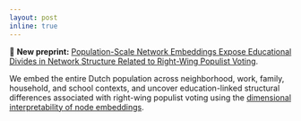 ```yaml
---
layout: post
inline: true
---
```


🎉 **New preprint:** [Population-Scale Network Embeddings Expose Educational Divides in Network Structure Related to Right-Wing Populist Voting](https://arxiv.org/abs/2508.21236).

We embed the entire Dutch population across neighborhood, work, family, household, and school contexts, and uncover education-linked structural differences associated with right-wing populist voting using the [dimensional interpretability of node embeddings](https://ieeexplore.ieee.org/abstract/document/10591463). 




